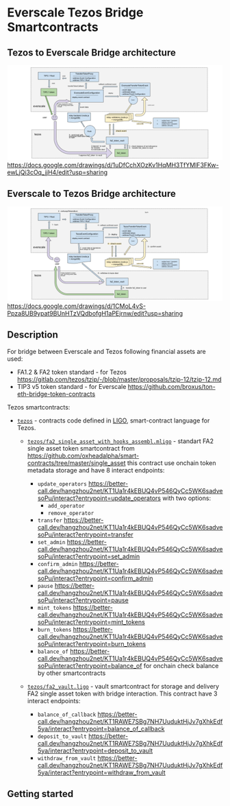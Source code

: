 # Everscale Tezos Bridge Smartcontracts

## Tezos to Everscale Bridge architecture
![Tezos to Everscale Bridge architecture](BridgeTezosEver.png)
https://docs.google.com/drawings/d/1uDfCchXOzKv1HqMH3TfYMlF3FKw-ewLjQi3cOq_jjH4/edit?usp=sharing

## Everscale to Tezos Bridge architecture
![Everscale to Tezos Bridge architecture](BridgeEverTezos.png)
https://docs.google.com/drawings/d/1CMoL4vS-Ppza8UB9ypat9BUnHTzVQdbofgH1aPEjrnw/edit?usp=sharing

## Description
For bridge between Everscale and Tezos following financial assets are used:
 * FA1.2 & FA2 token standard - for Tezos https://gitlab.com/tezos/tzip/-/blob/master/proposals/tzip-12/tzip-12.md
 * TIP3 v5 token standard - for Everscale https://github.com/broxus/ton-eth-bridge-token-contracts

Tezos smartcontracts:
 - [`tezos`](tezos/) - contracts code defined in [LIGO](https://ligolang.org/),
   smart-contract language for Tezos.
   - [`tezos/fa2_single_asset_with_hooks_assembl.mligo`](tezos/fa2_single_asset_with_hooks_assembl.mligo) - standart FA2 single asset token smartcontract from https://github.com/oxheadalpha/smart-contracts/tree/master/single_asset
     this contract use onchain token metadata storage and have 8 interact endpoints:
     - `update_operators`  https://better-call.dev/hangzhou2net/KT1Ua1r4kEBUQ4vP546QyCc5WK6sadvesoPu/interact?entrypoint=update_operators with two options:
       * `add_operator`
       * `remove_operator`
     - `transfer`  https://better-call.dev/hangzhou2net/KT1Ua1r4kEBUQ4vP546QyCc5WK6sadvesoPu/interact?entrypoint=transfer
     - `set_admin`  https://better-call.dev/hangzhou2net/KT1Ua1r4kEBUQ4vP546QyCc5WK6sadvesoPu/interact?entrypoint=set_admin
     - `confirm_admin`  https://better-call.dev/hangzhou2net/KT1Ua1r4kEBUQ4vP546QyCc5WK6sadvesoPu/interact?entrypoint=confirm_admin
     - `pause`  https://better-call.dev/hangzhou2net/KT1Ua1r4kEBUQ4vP546QyCc5WK6sadvesoPu/interact?entrypoint=pause
     - `mint_tokens`  https://better-call.dev/hangzhou2net/KT1Ua1r4kEBUQ4vP546QyCc5WK6sadvesoPu/interact?entrypoint=mint_tokens
     - `burn_tokens`  https://better-call.dev/hangzhou2net/KT1Ua1r4kEBUQ4vP546QyCc5WK6sadvesoPu/interact?entrypoint=burn_tokens
     - `balance_of`  https://better-call.dev/hangzhou2net/KT1Ua1r4kEBUQ4vP546QyCc5WK6sadvesoPu/interact?entrypoint=balance_of for onchain check balance by other smartcontracts

   - [`tezos/fa2_vault.ligo`](tezos/fa2_vault.ligo) - vault smartcontract for storage and delivery FA2 single asset token with bridge interaction.
     This contract have 3 interact endpoints:
     - `balance_of_callback` https://better-call.dev/hangzhou2net/KT1RAWE7SBg7NH7UuduktHjJv7gXhkEdf5ya/interact?entrypoint=balance_of_callback
     - `deposit_to_vault` https://better-call.dev/hangzhou2net/KT1RAWE7SBg7NH7UuduktHjJv7gXhkEdf5ya/interact?entrypoint=deposit_to_vault
     - `withdraw_from_vault` https://better-call.dev/hangzhou2net/KT1RAWE7SBg7NH7UuduktHjJv7gXhkEdf5ya/interact?entrypoint=withdraw_from_vault


## Getting started
